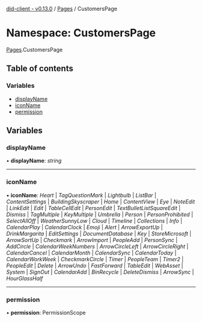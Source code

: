[did-client - v0.13.0](../README.md) / [Pages](pages.md) / CustomersPage

# Namespace: CustomersPage

[Pages](pages.md).CustomersPage

## Table of contents

### Variables

- [displayName](pages.customerspage.md#displayname)
- [iconName](pages.customerspage.md#iconname)
- [permission](pages.customerspage.md#permission)

## Variables

### displayName

• **displayName**: *string*

___

### iconName

• **iconName**: *Heart* \| *TagQuestionMark* \| *Lightbulb* \| *ListBar* \| *ContentSettings* \| *BuildingSkyscraper* \| *Home* \| *ContentView* \| *Eye* \| *NoteEdit* \| *LinkEdit* \| *Edit* \| *TableCellEdit* \| *PersonEdit* \| *TextBulletListSquareEdit* \| *Dismiss* \| *TagMultiple* \| *KeyMultiple* \| *Umbrella* \| *Person* \| *PersonProhibited* \| *SelectAllOff* \| *WeatherSunnyLow* \| *Cloud* \| *Timeline* \| *Collections* \| *Info* \| *CalendarPlay* \| *CalendarClock* \| *Emoji* \| *Alert* \| *ArrowExportUp* \| *DrinkMargarita* \| *EditSettings* \| *DocumentDatabase* \| *Key* \| *StoreMicrosoft* \| *ArrowSortUp* \| *Checkmark* \| *ArrowImport* \| *PeopleAdd* \| *PersonSync* \| *AddCircle* \| *CalendarWeekNumbers* \| *ArrowCircleLeft* \| *ArrowCircleRight* \| *CalendarCancel* \| *CalendarMonth* \| *CalendarSync* \| *CalendarToday* \| *CalendarWorkWeek* \| *CheckmarkCircle* \| *Timer* \| *PeopleTeam* \| *Timer2* \| *PeopleEdit* \| *Delete* \| *ArrowUndo* \| *FastForward* \| *TableEdit* \| *WebAsset* \| *System* \| *SignOut* \| *CalendarAdd* \| *BinRecycle* \| *DeleteDismiss* \| *ArrowSync* \| *HourGlassHalf*

___

### permission

• **permission**: PermissionScope
